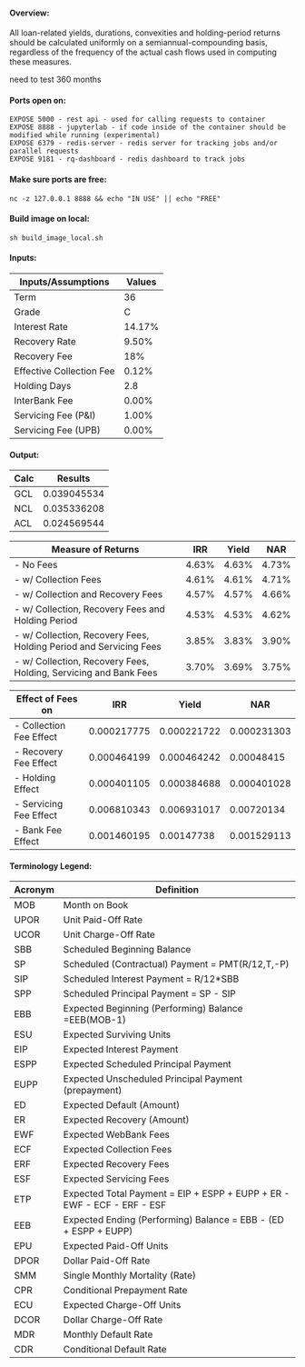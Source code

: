 #### Overview:
All loan-related yields, durations, convexities and holding-period returns should be calculated uniformly on a 
semiannual-compounding basis, regardless of the frequency of the actual cash flows used in computing these measures.

need to test 360 months

#### Ports open on:
```
EXPOSE 5000 - rest api - used for calling requests to container  
EXPOSE 8888 - jupyterlab - if code inside of the container should be modified while running (experimental)
EXPOSE 6379 - redis-server - redis server for tracking jobs and/or parallel requests
EXPOSE 9181 - rq-dashboard - redis dashboard to track jobs
```

#### Make sure ports are free:
```shell script
nc -z 127.0.0.1 8888 && echo "IN USE" || echo "FREE"
```

#### Build image on local:
```shell script
sh build_image_local.sh
```

#### Inputs: 

| Inputs/Assumptions          | Values         |
| --------------------------- | -------------- |
| Term                        | 36             |
| Grade                       | C              |
| Interest Rate               | 14.17%         |
| Recovery Rate               | 9.50%          |
| Recovery Fee                | 18%            |
| Effective Collection Fee    | 0.12%          |
| Holding Days                | 2.8            |
| InterBank Fee               | 0.00%          |
| Servicing Fee (P&I)         | 1.00%          |
| Servicing Fee (UPB)         | 0.00%          |
			
#### Output:

| Calc | Results   |
|------|-----------|
|GCL   |0.039045534|
|NCL   |0.035336208|
|ACL   |0.024569544|

|Measure of Returns						                             | IRR	 | Yield  |  NAR |
|--------------------------------------------------------------------|-------|--------|------|
|- No Fees						                                     | 4.63% |	4.63% |	4.73%|
|- w/ Collection Fees						                         | 4.61% |  4.61% | 4.71%|
|- w/ Collection and Recovery Fees						             | 4.57% |  4.57% | 4.66%|
|- w/ Collection, Recovery Fees and Holding Period				     | 4.53% |  4.53% | 4.62%|
|- w/ Collection, Recovery Fees, Holding Period and Servicing Fees   | 3.85% |  3.83% | 3.90%|
|- w/ Collection, Recovery Fees, Holding, Servicing and Bank Fees	 | 3.70% |  3.69% |	3.75%|


|Effect of Fees on       |      IRR    |       Yield      |       NAR      |
|------------------------|-------------|------------------|----------------|
|- Collection Fee Effect | 0.000217775 |    0.000221722	  |   0.000231303  |
|- Recovery Fee Effect   | 0.000464199 |    0.000464242	  |   0.00048415   |
|- Holding Effect		 | 0.000401105 |    0.000384688	  |   0.000401028  |
|- Servicing Fee Effect	 | 0.006810343 |    0.006931017	  |   0.00720134   |
|- Bank Fee Effect		 | 0.001460195 |    0.00147738	  |   0.001529113  |

#### Terminology Legend:

| Acronym   | Definition                                                                |
|-----------|---------------------------------------------------------------------------|
|MOB      	| Month on Book   |	
|UPOR      	| Unit Paid-Off Rate   |	
|UCOR      	| Unit Charge-Off Rate   |	
|SBB      	| Scheduled Beginning Balance   |	
|SP      	| Scheduled (Contractual) Payment	= PMT(R/12,T,-P)   |
|SIP      	| Scheduled Interest Payment	= R/12*SBB   |
|SPP      	| Scheduled Principal Payment	= SP - SIP   |
|EBB      	| Expected Beginning (Performing) Balance	=EEB(MOB-1)   |
|ESU      	| Expected Surviving Units   |	
|EIP      	| Expected Interest Payment   |	
|ESPP      	| Expected Scheduled Principal Payment   |	
|EUPP      	| Expected Unscheduled Principal Payment (prepayment)   |	
|ED      	| Expected Default (Amount)   |	
|ER      	| Expected Recovery (Amount)   |	
|EWF      	| Expected WebBank Fees   |	
|ECF      	| Expected Collection Fees   |	
|ERF      	| Expected Recovery Fees   |	
|ESF      	| Expected Servicing Fees   |	
|ETP      	| Expected Total Payment	= EIP + ESPP + EUPP + ER - EWF - ECF - ERF - ESF   |
|EEB      	| Expected Ending (Performing) Balance	= EBB - (ED + ESPP + EUPP)   |
|EPU      	| Expected Paid-Off Units   |	
|DPOR      	| Dollar Paid-Off Rate   |	
|SMM      	| Single Monthly Mortality (Rate)   |	
|CPR      	| Conditional Prepayment Rate   |	
|ECU      	| Expected Charge-Off Units   |	
|DCOR      	| Dollar Charge-Off Rate   |	
|MDR      	| Monthly Default Rate   |	
|CDR      	| Conditional Default Rate   |	



